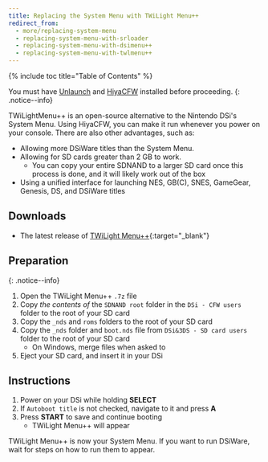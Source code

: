 ```yaml
---
title: Replacing the System Menu with TWiLight Menu++
redirect_from:
  - more/replacing-system-menu
  - replacing-system-menu-with-srloader
  - replacing-system-menu-with-dsimenu++
  - replacing-system-menu-with-twlmenu++
---
```


{% include toc title="Table of Contents" %}

You must have [Unlaunch](/guide/installing-unlaunch/) and [HiyaCFW](/guide/installing-hiyacfw/) installed before proceeding.
{: .notice--info}

TWiLightMenu++ is an open-source alternative to the Nintendo DSi's System Menu. Using HiyaCFW, you can make it run whenever you power on your console. There are also other advantages, such as:
* Allowing more DSiWare titles than the System Menu.
* Allowing for SD cards greater than 2 GB to work.
    - You can copy your entire SDNAND to a larger SD card once this process is done, and it will likely work out of the box
* Using a unified interface for launching NES, GB(C), SNES, GameGear, Genesis, DS, and DSiWare titles

## Downloads
- The latest release of [TWiLight Menu++](https://github.com/RocketRobz/TWiLightMenu/releases){:target="_blank"}

## Preparation
{: .notice--info}
1. Open the TWiLight Menu++ `.7z` file
2. Copy *the contents of* the `SDNAND root` folder in the `DSi - CFW users` folder to the root of your SD card
3. Copy the `_nds` and `roms` folders to the root of your SD card
4. Copy the `_nds` folder and `boot.nds` file from `DSi&3DS - SD card users` folder to the root of your SD card
    - On Windows, merge files when asked to
5. Eject your SD card, and insert it in your DSi

## Instructions
1. Power on your DSi while holding **SELECT**
2. If `Autoboot title` is not checked, navigate to it and press **A**
3. Press **START** to save and continue booting
    - TWiLight Menu++ will appear

TWiLight Menu++ is now your System Menu. If you want to run DSiWare, wait for steps on how to run them to appear.
